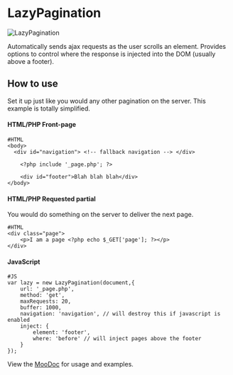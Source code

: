 LazyPagination
==============

![LazyPagination](http://github.com/rpflorence/LazyPagination/raw/master/Assets/logo.png)

Automatically sends ajax requests as the user scrolls an element. Provides options to control where the response is injected into the DOM (usually above a footer).

How to use
----------

Set it up just like you would any other pagination on the server.  This example is totally simplified.

#### HTML/PHP Front-page

    #HTML
    <body>
      <div id="navigation"> <!-- fallback navigation --> </div>
      
    	<?php include '_page.php'; ?>
    	
    	<div id="footer">Blah blah blah</div>
    </body>

#### HTML/PHP Requested partial

You would do something on the server to deliver the next page.

    #HTML
    <div class="page">
    	<p>I am a page <?php echo $_GET['page']; ?></p>
    </div>
    
#### JavaScript

    #JS
    var lazy = new LazyPagination(document,{
    	url: '_page.php',
    	method: 'get',
    	maxRequests: 20,
    	buffer: 1000,
    	navigation: 'navigation', // will destroy this if javascript is enabled
    	inject: {
    		element: 'footer',
    		where: 'before' // will inject pages above the footer
    	}
    });

View the [MooDoc](http://moodocs.net/rpflo/mootools-rpflo/LazyPagination) for usage and examples.
